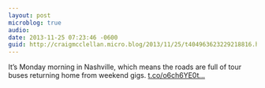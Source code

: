 ```yaml
---
layout: post
microblog: true
audio: 
date: 2013-11-25 07:23:46 -0600
guid: http://craigmcclellan.micro.blog/2013/11/25/t404963623229218816.html
---
```

It’s Monday morning in Nashville, which means the roads are full of tour buses returning home from weekend gigs. [t.co/o6ch6YE0t...](http://t.co/o6ch6YE0te)
